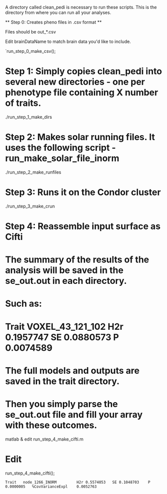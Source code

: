 
A directory called clean_pedi is necessary to run these scripts. This is the directory from where you can run all your analyses. 

** Step 0: Creates pheno files in .csv format **

Files should be out_*.csv

Edit brainDataName to match brain data you'd like to include.

`run_step_0_make_csv();


# Step 1: Simply copies clean_pedi into several new directories - one per phenotype file containing X number of traits.

./run_step_1_make_dirs


# Step 2: Makes solar running files. It uses the following script - run_make_solar_file_inorm

./run_step_2_make_runfiles


# Step 3: Runs it on the Condor cluster

./run_step_3_make_crun


# Step 4: Reassemble input surface as Cifti
# The summary of the results of the analysis will be saved in the se_out.out in each directory.
# Such as:
# Trait    VOXEL_43_121_102        H2r    0.1957747    SE 0.0880573    P    0.0074589
# The full models and outputs are saved in the trait directory. 
# Then you simply parse the se_out.out file and fill your array with these outcomes. 

matlab &
edit run_step_4_make_cifti.m
# Edit

run_step_4_make_cifti();


	Trait	node_1266_INORM     	H2r	0.5574053	SE 0.1048703	P	0.0000005	%CovVarianceExpl	0.0052763

